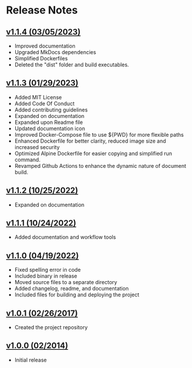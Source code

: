 # Release Notes

## <a href="https://github.com/mattbuske/pcg-bunny/releases/tag/v1.1.4" target="_blank" title="v1.1.4 Release" alt="v1.1.4 Release">**v1.1.4 (03/05/2023)**</a>
- Improved documentation
- Upgraded MkDocs dependencies
- Simplified Dockerfiles
- Deleted the "dist" folder and build executables.

## <a href="https://github.com/mattbuske/pcg-bunny/releases/tag/v1.1.3" target="_blank" title="v1.1.3 Release" alt="v1.1.3 Release">**v1.1.3 (01/29/2023)**</a>
- Added MIT License
- Added Code Of Conduct
- Added contributing guidelines
- Expanded on documentation
- Expanded upon Readme file
- Updated documentation icon
- Improved Docker-Compose file to use ${PWD} for more flexible paths
- Enhanced Dockerfile for better clarity, reduced image size and increased security
- Optimized Alpine Dockerfile for easier copying and simplified run command.
- Revamped Github Actions to enhance the dynamic nature of document build.

## <a href="https://github.com/mattbuske/pcg-bunny/releases/tag/v1.1.2" target="_blank" title="v1.1.2 Release" alt="v1.1.2 Release">**v1.1.2 (10/25/2022)**</a>
- Expanded on documentation

## <a href="https://github.com/mattbuske/pcg-bunny/releases/tag/v1.1.1" target="_blank" title="v1.1.1 Release" alt="v1.1.1 Release">**v1.1.1 (10/24/2022)**</a>
- Added documentation and workflow tools

## <a href="https://github.com/mattbuske/pcg-bunny/releases/tag/v1.1.0" target="_blank" title="v1.1.0 Release" alt="v1.1.0 Release">**v1.1.0 (04/19/2022)**</a>
- Fixed spelling error in code
- Included binary in release
- Moved source files to a separate directory
- Added changelog, readme, and documentation
- Included files for building and deploying the project

## <a href="https://github.com/mattbuske/pcg-bunny/releases/tag/v1.0.1" target="_blank" title="v1.0.1 Release" alt="v1.0.1 Release">**v1.0.1 (02/26/2017)**</a>
- Created the project repository

## <a href="https://github.com/mattbuske/pcg-bunny/releases/tag/v1.0.0" target="_blank" title="v1.0.0 Release" alt="v1.0.0 Release">**v1.0.0 (02/2014)**</a>
- Initial release